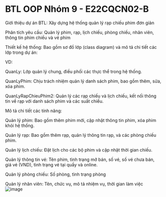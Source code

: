# BTL OOP Nhóm 9 - E22CQCN02-B

Giới thiệu dự án BTL: Xây dựng hệ thống quản lý rạp chiếu phim đơn giản

Phân tích yêu cầu: Quản lý phim, rạp, lịch chiếu, phòng chiếu, nhân viên, thông tin phim chiếu và vé phim

Thiết kế hệ thống: Bao gồm sơ đồ lớp (class diagram) và mô tả chi tiết các lớp trong dự án:

VD:

QuanLy: Lớp quản lý chung, điều phối các thực thể trong hệ thống.

QuanLyPhim: Chịu trách nhiệm quản lý danh sách phim, bao gồm thêm, sửa, xóa phim.

QuanLyRapChieuPhim2: Quản lý các rạp chiếu và lịch chiếu, kết nối thông tin về rạp với danh sách phim và các suất chiếu.

Mô tả chi tiết các tính năng:

Quản lý phim: Bao gồm thêm phim mới, cập nhật thông tin phim, xóa phim khỏi hệ thống.

Quản lý rạp: Bao gồm thêm rạp, quản lý thông tin rạp, và các phòng chiếu phim.

Quản lý lịch chiếu: Đặt lịch cho các bộ phim và cập nhật thời gian chiếu.

Quản lý thông tin vé: Tên phim, tình trạng mở bán, số vé, số vé chưa bán, giá vé (VND), tình trạng vé tại quầy và online. 

Quản lý phòng chiếu: Số phòng, tình trạng phòng

Quản lý nhân viên: Tên, chức vụ, mô tả nhiệm vụ, thời gian làm việc 
![image](https://github.com/user-attachments/assets/3ee1012f-4c65-4c68-b432-9c768e28066b)



